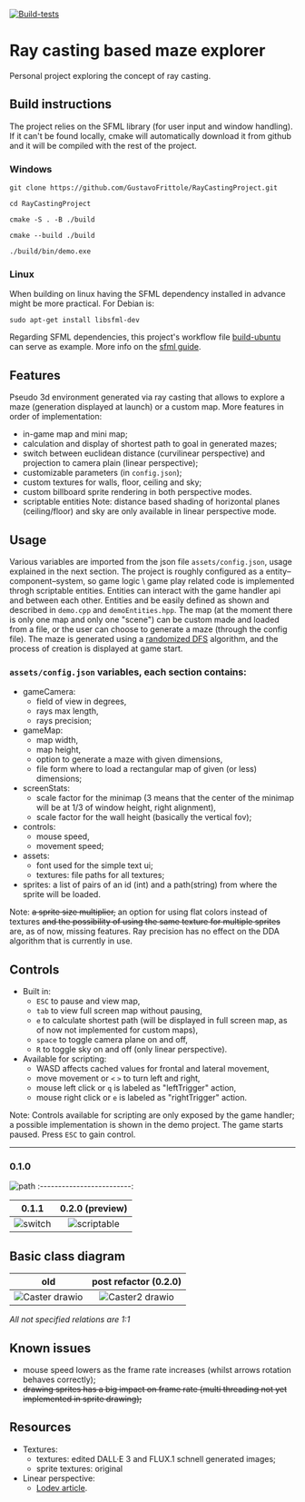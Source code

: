 [![Build-tests](https://github.com/GustavoFrittole/RayCastingProject/actions/workflows/test-builds.yml/badge.svg)](https://github.com/GustavoFrittole/RayCastingProject/actions/workflows/test-builds.yml)

# Ray casting based maze explorer
Personal project exploring the concept of ray casting.
## Build instructions
The project relies on the SFML library (for user input and window handling). If it can't be found locally, cmake will automatically download it from github and it will be compiled with the rest of the project.
### Windows
```
git clone https://github.com/GustavoFrittole/RayCastingProject.git
```
```
cd RayCastingProject
```
```
cmake -S . -B ./build
```
```
cmake --build ./build
```
```
./build/bin/demo.exe
```
### Linux 
When building on linux having the SFML dependency installed in advance might be more practical. For Debian is:
```
sudo apt-get install libsfml-dev
```
Regarding SFML dependencies, this project's workflow file [build-ubuntu](https://github.com/GustavoFrittole/RayCastingProject/blob/652de14edd2ba82c59bac9e2bb2f2771dd5f1e0c/.github/workflows/test-builds.yml) can serve as example. More info on the [sfml guide](https://www.sfml-dev.org/tutorials/2.6/start-cmake.php).


## Features
Pseudo 3d environment generated via ray casting that allows to explore a maze (generation displayed at launch) or a custom map. More features in order of implementation:
- in-game map and mini map;
- calculation and display of shortest path to goal in generated mazes;
- switch between euclidean distance (curvilinear perspective) and projection to camera plain (linear perspective);
- customizable parameters (in `config.json`);
- custom textures for walls, floor, ceiling and sky;
- custom billboard sprite rendering in both perspective modes.
- scriptable entities
Note: distance based shading of horizontal planes (ceiling/floor) and sky are only available in linear perspective mode.

## Usage
Various variables are imported from the json file `assets/config.json`, usage explained in the next section. The project is roughly configured as a entity–component–system, so game logic \ game play related code is implemented throgh scriptable entities. Entities can interact with the game handler api and between each other. Entities and be easily defined as shown and described in `demo.cpp` and `demoEntities.hpp`.
The map (at the moment there is only one map and only one "scene") can be custom made and loaded from a file, or the user can choose to generate a maze (through the config file). The maze is generated using a [randomized DFS](https://en.wikipedia.org/wiki/Maze_generation_algorithm#Randomized_depth-first_search) algorithm, and the process of creation is displayed at game start.

### `assets/config.json` variables, each section contains:
- gameCamera: 
   - field of view in degrees, 
   - rays max length, 
   - rays precision;
- gameMap: 
   - map width, 
   - map height, 
   - option to generate a maze with given dimensions, 
   - file form where to load a rectangular map of given (or less) dimensions;
- screenStats: 
   - scale factor for the minimap (3 means that the center of the minimap will be at 1/3 of window height, right alignment),
   - scale factor for the wall height (basically the vertical fov);
- controls: 
   - mouse speed,
   - movement speed;
- assets:
   - font used for the simple text ui;
   - textures: file paths for all textures;
- sprites: a list of pairs of an id (int) and a path(string) from where the sprite will be loaded.

Note: ~~a sprite size multiplier,~~ an option for using flat colors instead of textures ~~and the possibility of using the same texture for multiple sprites~~ are, as of now, missing features. Ray precision has no effect on the DDA algorithm that is currently in use.

## Controls
- Built in:
   - `ESC` to pause and view map, 
   - `tab` to view full screen map without pausing,
   - `e` to calculate shortest path (will be displayed in full screen map, as of now not implemented for custom maps),
   - `space` to toggle camera plane on and off,
   - `R` to toggle sky on and off (only linear perspective).
- Available for scripting:
   - WASD affects cached values for frontal and lateral movement,
   - move movement or `<` `>` to turn left and right,
   - mouse left click or `q` is labeled as "leftTrigger" action,
   - mouse right click or `e` is labeled as "rightTrigger" action.

Note: Controls available for scripting are only exposed by the game handler; a possible implementation is shown in the demo project. The game starts paused. Press `ESC` to gain control.
___
### 0.1.0
![path](https://github.com/user-attachments/assets/f1382797-0022-4488-bfb5-c3c704b4340b)
:-------------------------:

0.1.1 | 0.2.0 (preview)
:-------------------------:|:-------------------------:
![switch](https://github.com/user-attachments/assets/159c4ac2-e2bf-49a2-89ed-49960b84b41b) | ![scriptable](https://github.com/user-attachments/assets/1e74a11c-d919-4587-b194-eebb06e8c960)

## Basic class diagram
old | post refactor (0.2.0)
:-------------------------:|:-------------------------:
![Caster drawio](https://github.com/user-attachments/assets/9e436ad2-37ac-475a-bd19-af297e51c40f) | ![Caster2 drawio](https://github.com/user-attachments/assets/6cc88bfc-6c43-4cdf-b52e-64a4bc934561)


*All not specified relations are 1:1*

## Known issues
- mouse speed lowers as the frame rate increases (whilst arrows rotation behaves correctly);
- ~~drawing sprites has a big impact on frame rate (multi threading not yet implemented in sprite drawing);~~

## Resources
 - Textures:
    - textures: edited DALL·E 3 and FLUX.1 schnell generated images;
    - sprite textures: original
 - Linear perspective:
    - [Lodev article](https://lodev.org/cgtutor/raycasting.html).
